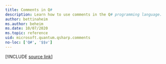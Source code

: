 ```yaml
---
title: Comments in Q#
description: Learn how to use comments in the Q# programming language.
author: bettinaheim
ms.author: beheim
ms.date: 10/07/2020
ms.topic: reference
uid: microsoft.quantum.qsharp.comments
no-loc: ['Q#', '$$v']
---
```


<!-- 
# Comments in Q#
-->

[!INCLUDE [source link](~/includes/qsharp-language/Specifications/Language/1_ProgramStructure/7_comments.md)]

